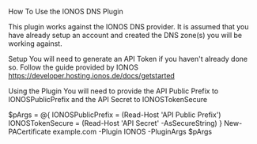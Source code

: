 How To Use the IONOS DNS Plugin

This plugin works against the IONOS DNS provider.
It is assumed that you have already setup an account and created the DNS zone(s) you will be working against.

Setup
You will need to generate an API Token if you haven't already done so.
Follow the guide provided by IONOS https://developer.hosting.ionos.de/docs/getstarted 

Using the Plugin
You will need to provide the API Public Prefix to IONOSPublicPrefix and
the API Secret to IONOSTokenSecure



$pArgs = @{
	 IONOSPublicPrefix = (Read-Host 'API Public Prefix')
     IONOSTokenSecure = (Read-Host 'API Secret' -AsSecureString)
	}
New-PACertificate example.com -Plugin IONOS -PluginArgs $pArgs
